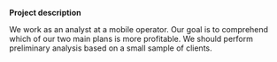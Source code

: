 **Project description**

We work as an analyst at a mobile operator. Our goal is to comprehend which of our two main plans is more profitable. We should perform preliminary analysis based on a small sample of clients.
